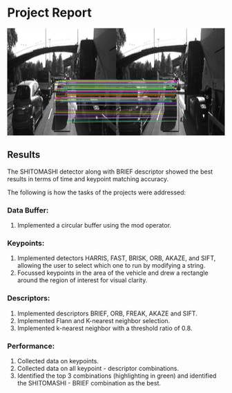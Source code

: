 # Project Report

<img src="../images/feature_tracking.png" width="820" height="248" />

## Results

The SHITOMASHI detector along with BRIEF descriptor showed the best results in terms of time and keypoint matching accuracy.

The following is how the tasks of the projects were addressed:

### Data Buffer:
1. Implemented a circular buffer using the mod operator.

### Keypoints: 
1. Implemented detectors HARRIS, FAST, BRISK, ORB, AKAZE, and SIFT, allowing the user to select which one to run by modifying a string.
2. Focussed keypoints in the area of the vehicle and drew a rectangle around the region of interest for visual clarity.

### Descriptors:
1. Implemented descriptors BRIEF, ORB, FREAK, AKAZE and SIFT.
2. Implemented Flann and K-nearest neighbor selection.
3. Implemented k-nearest neighbor with a threshold ratio of 0.8.

### Performance:
1. Collected data on keypoints.
2. Collected data on all keypoint - descriptor combinations. 
3. Identified the top 3 combinations (highlighting in green) and identified the SHITOMASHI - BRIEF combination as the best. 

